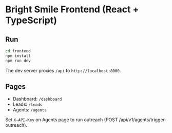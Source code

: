 # Bright Smile Frontend (React + TypeScript)

## Run

```bash
cd frontend
npm install
npm run dev
```

The dev server proxies `/api` to `http://localhost:8000`.

## Pages
- Dashboard: `/dashboard`
- Leads: `/leads`
- Agents: `/agents`

Set `X-API-Key` on Agents page to run outreach (POST /api/v1/agents/trigger-outreach).
